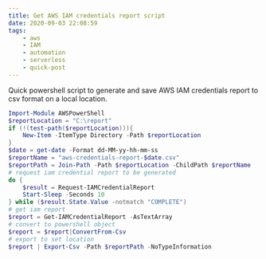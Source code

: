 ```yaml
---
title: Get AWS IAM credentials report script
date: 2020-09-03 22:08:59
tags: 
    - aws
    - IAM
    - automation
    - serverless
    - quick-post
---
```

Quick powershell script to generate and save AWS IAM credentials report to csv format on a local location.

```powershell
Import-Module AWSPowerShell
$reportLocation = "C:\report"
if (!(test-path($reportLocation))){
    New-Item -ItemType Directory -Path $reportLocation
}
$date = get-date -Format dd-MM-yy-hh-mm-ss
$reportName = "aws-credentials-report-$date.csv"
$reportPath = Join-Path -Path $reportLocation -ChildPath $reportName
# request iam credential report to be generated
do {
    $result = Request-IAMCredentialReport
    Start-Sleep -Seconds 10
} while ($result.State.Value -notmatch "COMPLETE")
# get iam report
$report = Get-IAMCredentialReport -AsTextArray
# convert to powershell object
$report = $report|ConvertFrom-Csv
# export to set location
$report | Export-Csv -Path $reportPath -NoTypeInformation
```